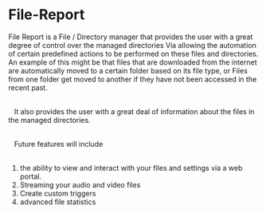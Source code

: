 # File-Report
 
File Report is a File / Directory manager that provides the user with a great degree of control over the managed directories Via allowing the automation of certain predefined actions to be performed on these files and directories. An example of this might be that files that are downloaded from the internet are automatically moved to a certain folder based on its file type, or Files from one folder get moved to another if they have not been accessed in the recent past.<br><br>

 
 It also provides the user with a great deal of information about the files in the managed directories.<br><br>
 
 
 Future features will include<br>
 
1) the ability to view and interact with your files and settings via a web portal. <br>
2) Streaming your audio and video files<br>
3) Create custom triggers<br>
4) advanced file statistics <br>

